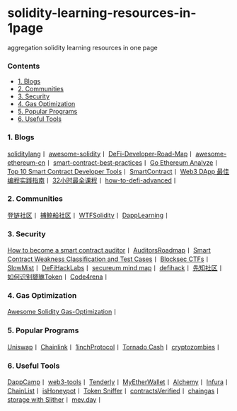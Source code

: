 # solidity-learning-resources-in-1page
aggregation solidity learning resources in one page

### Contents
- [1. Blogs](#1-blogs)
- [2. Communities](#2-communities)
- [3. Security](#3-security)
- [4. Gas Optimization](#4-gas-optimization)
- [5. Popular Programs](#5-popular-programs)
- [6. Useful Tools](#6-useful-tools)
  
 ### 1. Blogs
  [soliditylang](https://github.com/ethereum/solidity)丨
  [awesome-solidity](https://github.com/bkrem/awesome-solidity)丨
  [DeFi-Developer-Road-Map](https://github.com/OffcierCia/DeFi-Developer-Road-Map)丨
  [awesome-ethereum-cn](https://github.com/dily3825002/awesome-ethereum-cn)丨
  [smart-contract-best-practices](https://github.com/ConsenSys/smart-contract-best-practices)丨
  [Go Ethereum Analyze](https://github.com/learnerLj/geth-analyze)丨
  [Top 10 Smart Contract Developer Tools](https://betterprogramming.pub/top-10-smart-contract-developer-tools-you-need-for-2022-b763f5df689a)丨
  [SmartContract](https://github.com/smartcontractkit)丨
  [Web3 DApp 最佳编程实践指南](https://guoyu.mirror.xyz/RD-xkpoxasAU7x5MIJmiCX4gll3Cs0pAd5iM258S1Ek)丨
  [32小时最全课程](https://www.bilibili.com/video/BV1Ca411n7ta)丨
  [how-to-defi-advanced](https://nigdaemon.gitbook.io/how-to-defi-advanced-zhogn-wen-b/master)丨
 
 ### 2. Communities
  [登链社区](https://learnblockchain.cn/)丨
  [捕鲸船社区](https://web3dao-cn.github.io/solidity-example/)丨
  [WTFSolidity](https://github.com/AmazingAng/WTFSolidity)丨
  [DappLearning](https://github.com/Dapp-Learning-DAO/Dapp-Learning)丨
 
 ### 3. Security
  [How to become a smart contract auditor](https://cmichel.io/how-to-become-a-smart-contract-auditor/)丨
  [AuditorsRoadmap](https://github.com/razzorsec/AuditorsRoadmap)丨
  [Smart Contract Weakness Classification and Test Cases](https://swcregistry.io/)丨
  [Blocksec CTFs](https://github.com/blockthreat/blocksec-ctfs)丨
  [SlowMist](https://github.com/slowmist)丨
  [DeFiHackLabs](https://github.com/SunWeb3Sec/DeFiHackLabs)丨
  [secureum mind map](https://github.com/x676f64/secureum-mind_map)丨
  [defihack](https://www.defihack.xyz/)丨
  [先知社区](https://xz.aliyun.com/search?page=1&keyword=solidity)丨
  [如何识别貔貅Token](https://mirror.xyz/web3eye.eth/oTMh4HAspV_Wrz1_RvSP4eUh27pOlxhRmT1iW_aT-KA)丨
  [Code4rena](https://github.com/code-423n4/)丨
  
 ### 4. Gas Optimization
  [Awesome Solidity Gas-Optimization](https://github.com/iskdrews/awesome-solidity-gas-optimization)丨
  
 ### 5. Popular Programs
  [Uniswap](https://github.com/Uniswap/v2-core)丨
  [Chainlink](https://github.com/smartcontractkit/chainlink)丨
  [1inchProtocol](https://github.com/1inch/1inchProtocol)丨
  [Tornado Cash](https://github.com/tornadocash/tornado-core)丨
  [cryptozombies](https://cryptozombies.io/)丨
  
 ### 6. Useful Tools
  [DappCamp](https://www.landscape.dappcamp.xyz/)丨
  [web3-tools](https://web3-tools.xyz/)丨
  [Tenderly](https://tenderly.co/)丨
  [MyEtherWallet](https://www.myetherwallet.com/)丨
  [Alchemy](https://www.alchemy.com/)丨
  [Infura](https://infura.io/)丨
  [ChainList](https://chainlist.org/zh)丨
  [isHoneypot](https://honeypot.is/)丨
  [Token Sniffer](https://tokensniffer.com/)丨
  [contractsVerified](https://etherscan.io/contractsVerified)丨
  [chaingas](https://chaingas.shop/)丨
  [storage with Slither](https://blog.trailofbits.com/2022/07/28/shedding-smart-contract-storage-with-slither/)丨
  [mev.day](https://flashbots.notion.site/flashbots/mev-day-836f88806995412dabc1c7bb7ce4e830)丨
